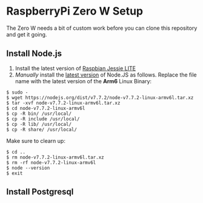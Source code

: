 # RaspberryPi Zero W Setup
The Zero W needs a bit of custom work before you can clone this repository and get it going.

## Install Node.js
1) Install the latest version of [Raspbian Jessie LITE](https://www.raspberrypi.org/downloads/raspbian/)
2) *Manually* install the [latest version](https://nodejs.org/en/download/current/) of Node.JS as follows. Replace the file name with the latest version of the __**Arm6**__ Linux Binary:
```
$ sudo -
$ wget https://nodejs.org/dist/v7.7.2/node-v7.7.2-linux-armv6l.tar.xz
$ tar -xvf node-v7.7.2-linux-armv6l.tar.xz
$ cd node-v7.7.2-linux-armv6l
$ cp -R bin/ /usr/local/
$ cp -R include /usr/local/
$ cp -R lib/ /usr/local/
$ cp -R share/ /usr/local/
```
Make sure to clearn up:
```
$ cd ..
$ rm node-v7.7.2-linux-armv6l.tar.xz
$ rm -rf node-v7.7.2-linux-armv6l
$ node --version
$ exit
```
## Install Postgresql
```

```
